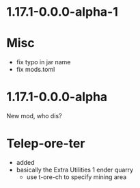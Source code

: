 # 1.17.1-0.0.0-alpha-1

# Misc
 - fix typo in jar name
 - fix mods.toml

# 1.17.1-0.0.0-alpha
New mod, who dis?

# Telep-ore-ter
 - added
 - basically the Extra Utilities 1 ender quarry
   - use t-ore-ch to specify mining area